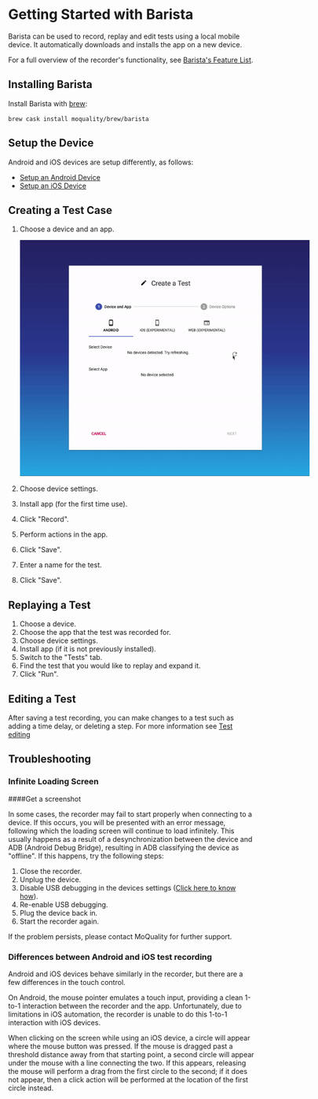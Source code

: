 # Getting Started with Barista

Barista can be used to record, replay and edit tests using a local mobile device. It automatically downloads and installs the app  on a new device.

For a full overview of the recorder's functionality, see [Barista's Feature List](features).

## Installing Barista

Install Barista with [brew](https://brew.sh/):
```
brew cask install moquality/brew/barista
```

## Setup the Device
Android and iOS devices are setup differently, as follows:

* [Setup an Android Device](android)
* [Setup an iOS Device](ios)

## Creating a Test Case

1. Choose a device and an app.

    <img src="common/select-device-and-settings.gif" style="max-width:600px;max-height:480px" />

2. Choose device settings.
3. Install app (for the first time use).
4. Click "Record".
5. Perform actions in the app.
6. Click "Save".
7. Enter a name for the test.
8. Click "Save".

## Replaying a Test

1. Choose a device.
2. Choose the app that the test was recorded for.
3. Choose device settings.
4. Install app (if it is not previously installed).
5. Switch to the "Tests" tab.
6. Find the test that you would like to replay and expand it.
7. Click "Run".

## Editing a Test
After saving a test recording, you can make changes to a test such as adding a time delay, or deleting a step. For more information see [Test editing](test-editing)

## Troubleshooting

### Infinite Loading Screen

####Get a screenshot

In some cases, the recorder may fail to start properly when connecting to a device. If this occurs, you will be presented with an error message, following which the loading screen will continue to load infinitely. This usually happens as a result of a desynchronization between the device and ADB (Android Debug Bridge), resulting in ADB classifying the device as "offline". If this happens, try the following steps:

1. Close the recorder.
2. Unplug the device.
3. Disable USB debugging in the devices settings ([Click here to know how](android)). 
4. Re-enable USB debugging.
5. Plug the device back in.
6. Start the recorder again.

If the problem persists, please contact MoQuality for further support.

### Differences between Android and iOS test recording

Android and iOS devices behave similarly in the recorder, but there are a few differences in the touch control.

On Android, the mouse pointer emulates a touch input, providing a clean 1-to-1 interaction between the recorder and the app. Unfortunately, due to limitations in iOS automation, the recorder is unable to do this 1-to-1 interaction with iOS devices.

When clicking on the screen while using an iOS device, a circle will appear where the mouse button was pressed. If the mouse is dragged past a threshold distance away from that starting point, a second circle will appear under the mouse with a line connecting the two. If this appears, releasing the mouse will perform a drag from the first circle to the second; if it does not appear, then a click action will be performed at the location of the first circle instead.
